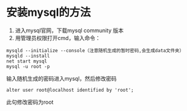 # 安装mysql的方法

1. 进入mysql官网，下载mysql community 版本
2. 用管理员权限打开cmd，输入命令：

```
mysqld --initialize --console（注意随机生成的暂时密码,会生成data文件夹）
mysqld --install
net start mysql
mysql -u root -p 
```

输入随机生成的密码进入mysql，然后修改密码

```
alter user root@localhost identified by 'root';
```

此句修改密码为root